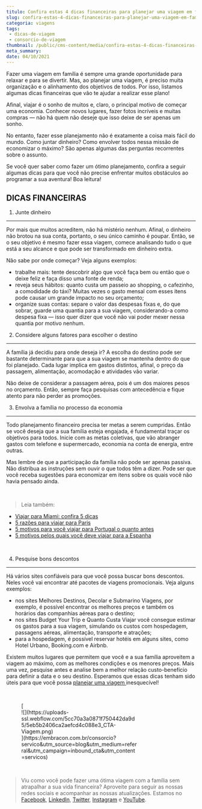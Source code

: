 ```yaml
---
titulo: Confira estas 4 dicas financeiras para planejar uma viagem em família!
slug: confira-estas-4-dicas-financeiras-para-planejar-uma-viagem-em-familia
categoria: viagens
tags:
 - dicas-de-viagem
 - consorcio-de-viagem
thumbnail: /public/cms-content/media/confira-estas-4-dicas-financeiras-para-planejar-uma-viagem-em-familia.jpeg
meta_summary: 
date: 04/10/2021
---
```

Fazer uma viagem em família é sempre uma grande oportunidade para relaxar e para se divertir. Mas, ao planejar uma viagem, é preciso muita organização e o alinhamento dos objetivos de todos. Por isso, listamos algumas dicas financeiras que vão te ajudar a realizar esse plano!

Afinal, viajar é o sonho de muitos e, claro, o principal motivo de começar uma economia. Conhecer novos lugares, fazer fotos incríveis e muitas compras — não há quem não deseje que isso deixe de ser apenas um sonho.

No entanto, fazer esse planejamento não é exatamente a coisa mais fácil do mundo. Como juntar dinheiro? Como envolver todos nessa missão de economizar o máximo? São apenas algumas das perguntas recorrentes sobre o assunto.

Se você quer saber como fazer um ótimo planejamento, confira a seguir algumas dicas para que você não precise enfrentar muitos obstáculos ao programar a sua aventura! Boa leitura!

DICAS FINANCEIRAS
-----------------

1. Junte dinheiro
-----------------

Por mais que muitos acreditem, não há mistério nenhum. Afinal, o dinheiro não brotou na sua conta, portanto, o seu único caminho é poupar. Então, se o seu objetivo é mesmo fazer essa viagem, comece analisando tudo o que está a seu alcance e que pode ser transformado em dinheiro extra.

Não sabe por onde começar? Veja alguns exemplos:

- trabalhe mais: tente descobrir algo que você faça bem ou então que o deixe feliz e faça disso uma fonte de renda;
- reveja seus hábitos: quanto custa um passeio ao shopping, o cafezinho, a comodidade do táxi? Muitas vezes o gasto mensal com esses itens pode causar um grande impacto no seu orçamento;
- organize suas contas: separe o valor das despesas fixas e, do que sobrar, guarde uma quantia para a sua viagem, considerando-a como despesa fixa — isso quer dizer que você não vai poder mexer nessa quantia por motivo nenhum.

2. Considere alguns fatores para escolher o destino
---------------------------------------------------

A família já decidiu para onde deseja ir? A escolha do destino pode ser bastante determinante para que a sua viagem se mantenha dentro do que foi planejado. Cada lugar implica em gastos distintos, afinal, o preço da passagem, alimentação, acomodação e atividades vão variar.

Não deixe de considerar a passagem aérea, pois é um dos maiores pesos no orçamento. Então, sempre faça pesquisas com antecedência e fique atento para não perder as promoções.

3. Envolva a família no processo da economia
--------------------------------------------

Todo planejamento financeiro precisa ter metas a serem cumpridas. Então se você deseja que a sua família esteja engajada, é fundamental traçar os objetivos para todos. Inicie com as metas coletivas, que vão abranger gastos com telefone e supermercado, economia na conta de energia, entre outras.

Mas lembre de que a participação da família não pode ser apenas passiva. Não distribua as instruções sem ouvir o que todos têm a dizer. Pode ser que você receba sugestões para economizar em itens sobre os quais você não havia pensado ainda.

‍

> Leia também:

- [Viajar para Miami: confira 5 dicas](https://www.embracon.com.br/blog/viajar-para-miami-confira-5-dicas)
- [5 razões para viajar para Paris](https://www.embracon.com.br/blog/5-razoes-para-viajar-para-paris)
- [5 motivos para você viajar para Portugal o quanto antes](https://www.embracon.com.br/blog/5-motivos-para-voce-viajar-para-portugal-o-quanto-antes)
- [5 motivos pelos quais você deve viajar para a Espanha](https://www.embracon.com.br/blog/5-motivos-pelos-quais-voce-deve-viajar-para-a-espanha)

‍

4. Pesquise bons descontos
--------------------------

Há vários sites confiáveis para que você possa buscar bons descontos. Neles você vai encontrar até pacotes de viagens promocionais. Veja alguns exemplos:

- nos sites Melhores Destinos, Decolar e Submarino Viagens, por exemplo, é possível encontrar os melhores preços e também os horários das companhias aéreas para o destino;
- nos sites Budget Your Trip e Quanto Custa Viajar você consegue estimar os gastos para a sua viagem, simulando os custos com hospedagem, passagens aéreas, alimentação, transporte e atrações;
- para a hospedagem, é possível reservar hotéis em alguns sites, como Hotel Urbano, Booking.com e Airbnb.

Existem muitos lugares que permitem que você e a sua família aproveitem a viagem ao máximo, com as melhores condições e os menores preços. Mais uma vez, pesquise antes e analise bem a melhor relação custo-benefício para definir a data e o seu destino. Esperamos que essas dicas tenham sido úteis para que você possa [planejar uma viagem ](https://www.youtube.com/watch?v=-FO8uWuI4xY)inesquecível!

‍

<figure class="w-richtext-figure-type-image w-richtext-align-center" style="max-width:310px">[<div>![](https://uploads-ssl.webflow.com/5cc70a3a0871f750442da9d5/5eb5b2406ca2aefcd4c088e3_CTA-Viagem.png)</div>](https://embracon.com.br/consorcio?servico&utm_source=blog&utm_medium=referral&utm_campaign=inbound_cta&utm_content=servicos)</figure>‍

> Viu como você pode fazer uma ótima viagem com a família sem atrapalhar a sua vida financeira? Aproveite para seguir as nossas redes sociais e acompanhar as nossas atualizações. Estamos no [Facebook](https://www.facebook.com/embracon/), [LinkedIn](https://www.linkedin.com/company/1018875/), [Twitter](https://twitter.com/embracon), [Instagram](https://www.instagram.com/embraconoficial/) e [YouTube](https://www.youtube.com/channel/UCL-Y0mv9zc73Iek48NLUBzQ).
